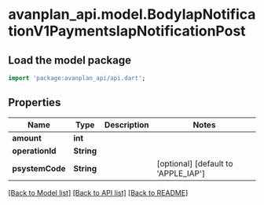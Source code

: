 # avanplan_api.model.BodyIapNotificationV1PaymentsIapNotificationPost

## Load the model package
```dart
import 'package:avanplan_api/api.dart';
```

## Properties
Name | Type | Description | Notes
------------ | ------------- | ------------- | -------------
**amount** | **int** |  | 
**operationId** | **String** |  | 
**psystemCode** | **String** |  | [optional] [default to 'APPLE_IAP']

[[Back to Model list]](../README.md#documentation-for-models) [[Back to API list]](../README.md#documentation-for-api-endpoints) [[Back to README]](../README.md)


